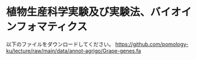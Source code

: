 # 植物生産科学実験及び実験法、バイオインフォマティクス

以下のファイルをダウンロードしてください。
https://github.com/pomology-ku/lecture/raw/main/data/annot-agrigo/Grape-genes.fa
